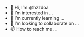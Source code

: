 - 👋 Hi, I’m @hzzdoa
- 👀 I’m interested in ...
- 🌱 I’m currently learning ...
- 💞️ I’m looking to collaborate on ...
- 📫 How to reach me ...

<!---
hzzdoa/hzzdoa is a ✨ special ✨ repository because its `README.md` (this file) appears on your GitHub profile.
You can click the Preview link to take a look at your changes.
--->
